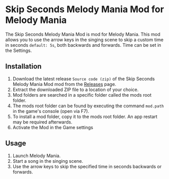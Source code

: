 # Skip Seconds Melody Mania Mod  for Melody Mania

The Skip Seconds Melody Mania Mod is mod for Melody Mania. This mod allows you to use the arrow keys in the singing scene to skip a custom time in seconds `default: 5s`, both backwards and forwards. Time can be set in the Settings.

## Installation

1. Download the latest release  `Source code (zip)` of the Skip Seconds Melody Mania Mod mod from the [Releases](https://github.com/DerDorius/Skip-Seconds---Melody-Mania-Mod/releases) page.
2. Extract the downloaded ZIP file to a location of your choice.
3. Mod folders are searched in a specific folder called the mods root folder.
4. The mods root folder can be found by executing the command `mod.path` in the game's console (open via F7).
5. To install a mod folder, copy it to the mods root folder. An app restart may be required afterwards.
6. Activate the Mod in the Game settings


## Usage

1. Launch Melody Mania.
2. Start a song in the singing scene.
3. Use the arrow keys to skip the specified time in seconds backwards or forwards.

